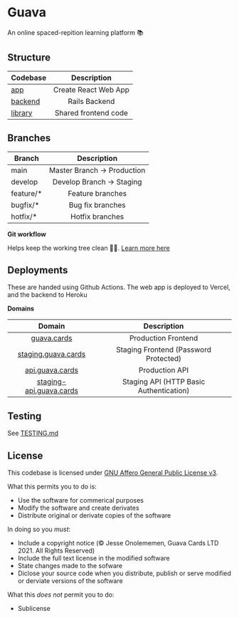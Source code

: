 # Guava

An online spaced-repition learning platform 📚

## Structure

| Codebase                       |      Description     |
|--------------------------------|:--------------------:|
| [app](./app/README.md)         | Create React Web App |
| [backend](./backend/README.md) |     Rails Backend    |
| [library](./library/README.md) | Shared frontend code |

## Branches

| Branch    |         Description         |
|-----------|:---------------------------:|
| main      | Master Branch -> Production |
| develop   |  Develop Branch -> Staging  |
| feature/* |       Feature branches      |
| bugfix/*  |       Bug fix branches      |
| hotfix/*  |       Hotfix branches       |

__Git workflow__

Helps keep the working tree clean 🙏🏽. [Learn more here](https://www.atlassian.com/git/tutorials/comparing-workflows)

## Deployments

These are handed using Github Actions.
The web app is deployed to Vercel, and the backend to Heroku

__Domains__

|                       Domain                               |               Description               |
|:----------------------------------------------------------:|:---------------------------------------:|
|             [guava.cards](https://guava.cards)             |           Production Frontend           |
|     [staging.guava.cards](https://staging.guava.cards)     |  Staging Frontend (Password Protected)  |
|         [api.guava.cards](https://api.guava.cards)         |              Production API             |
| [staging-api.guava.cards](https://staging-api.guava.cards) | Staging API (HTTP Basic Authentication) |

## Testing

See [TESTING.md](./TESTING.md)

## License

This codebase is licensed under [GNU Affero General Public License v3](./LICENSE).

What this permits you to do is:
- Use the software for commerical purposes
- Modify the software and create derivates
- Distribute original or derivate copies of the software

In doing so you *must*:
- Include a copyright notice (&copy; Jesse Onolememen, Guava Cards LTD 2021. All Rights Reserved)
- Include the full text license in the modified software
- State changes made to the sofware
- Diclose your source code when you distribute, publish or serve modified or derviate versions of the software

What this *does not* permit you to do:
- Sublicense
  